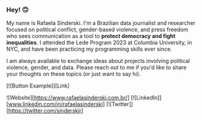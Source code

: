 ### Hey! 🙃

My name is Rafaela Sinderski. I'm a Brazilian data journalist and researcher focused on political conflict, gender-based violence, and press freedom who sees communication as a tool to <b>protect democracy and fight inequalities</b>. I attended the Lede Program 2023 at Columbia University, in NYC, and have been practicing my programming skills ever since.

I am always available to exchange ideas about projects involving political violence, gender, and data. Please reach out to me if you'd like to share your thoughts on these topics (or just want to say hi).

[![Button Example]][Link]

![Website][https://www.rafaelasinderski.com.br/] [![LinkedIn]][www.linkedin.com/in/rafaelasinderski] [![Twitter]][https://twitter.com/sinderskir]

